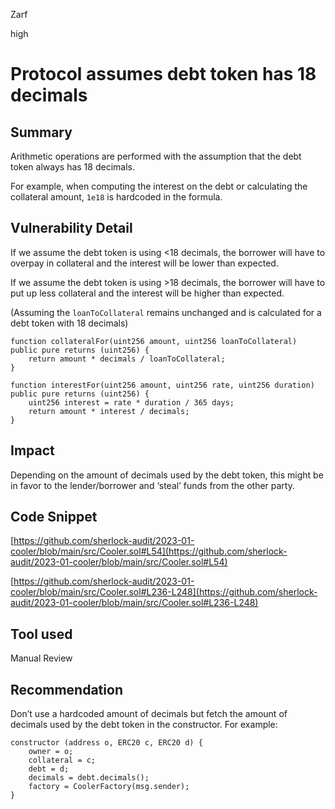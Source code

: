 Zarf

high

# Protocol assumes debt token has 18 decimals

## Summary

Arithmetic operations are performed with the assumption that the debt token always has 18 decimals.

For example, when computing the interest on the debt or calculating the collateral amount, `1e18` is hardcoded in the formula. 

## Vulnerability Detail

If we assume the debt token is using <18 decimals, the borrower will have to overpay in collateral and the interest will be lower than expected.

If we assume the debt token is using >18 decimals, the borrower will have to put up less collateral and the interest will be higher than expected.

(Assuming the `loanToCollateral` remains unchanged and is calculated for a debt token with 18 decimals)

```solidity
function collateralFor(uint256 amount, uint256 loanToCollateral) public pure returns (uint256) {
    return amount * decimals / loanToCollateral;
}

function interestFor(uint256 amount, uint256 rate, uint256 duration) public pure returns (uint256) {
    uint256 interest = rate * duration / 365 days;
    return amount * interest / decimals;
}
```

## Impact

Depending on the amount of decimals used by the debt token, this might be in favor to the lender/borrower and ‘steal’ funds from the other party. 

## Code Snippet

[https://github.com/sherlock-audit/2023-01-cooler/blob/main/src/Cooler.sol#L54](https://github.com/sherlock-audit/2023-01-cooler/blob/main/src/Cooler.sol#L54)

[https://github.com/sherlock-audit/2023-01-cooler/blob/main/src/Cooler.sol#L236-L248](https://github.com/sherlock-audit/2023-01-cooler/blob/main/src/Cooler.sol#L236-L248)

## Tool used

Manual Review

## Recommendation

Don’t use a hardcoded amount of decimals but fetch the amount of decimals used by the debt token in the constructor. For example:

```solidity
constructor (address o, ERC20 c, ERC20 d) {
    owner = o;
    collateral = c;
    debt = d;
    decimals = debt.decimals();
    factory = CoolerFactory(msg.sender);
}
```